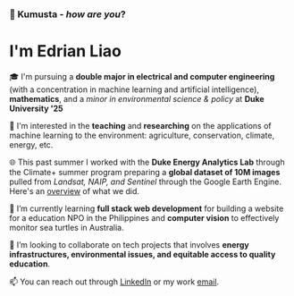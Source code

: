 ### 👋 Kumusta - _how are you_? 
# I'm Edrian Liao
🎓 I'm pursuing a __double major in electrical and computer engineering__ (with a concentration in machine learning and artificial intelligence), __mathematics__, and a _minor in environmental science & policy_ at __Duke University '25__

👀 I'm interested in the __teaching__ and __researching__ on the applications of machine learning to the environment: agriculture, conservation, climate, energy, etc. 

🌐 This past summer I worked with the __Duke Energy Analytics Lab__ through the Climate+ summer program preparing a __global dataset of 10M images__ pulled from _Landsat, NAIP, and Sentinel_ through the Google Earth Engine. Here's an [overview](https://bigdata.duke.edu/projects/tracking-climate-change-causes-impacts-with-satellites-and-ai/) of what we did.

🌱 I’m currently learning __full stack web development__ for building a website for a education NPO in the Philippines and __computer vision__ to effectively monitor sea turtles in Australia.

💞️ I’m looking to collaborate on tech projects that involves __energy infrastructures, environmental issues, and equitable access to quality education__.

📫 You can reach out through [LinkedIn](https://www.linkedin.com/in/edrianpaulliao/) or my work [email](mailto:edrianpaul.liao@duke.edu).

<!---
edrian-liao/edrian-liao is a ✨ special ✨ repository because its `README.md` (this file) appears on your GitHub profile.
You can click the Preview link to take a look at your changes.
--->
